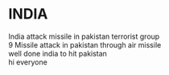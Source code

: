 # INDIA
India attack missile in pakistan terrorist group 
<br>
9 Missile attack in pakistan through air missile 
<br>
well done india to hit pakistan
<br>
hi everyone 
